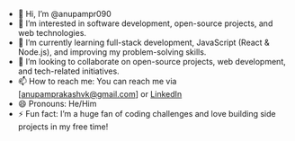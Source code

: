 - 👋 Hi, I’m @anupampr090  
- 👀 I’m interested in software development, open-source projects, and web technologies.  
- 🌱 I’m currently learning full-stack development, JavaScript (React & Node.js), and improving my problem-solving skills.  
- 💞️ I’m looking to collaborate on open-source projects, web development, and tech-related initiatives.  
- 📫 How to reach me: You can reach me via [anupamprakashvk@gmail.com] or [LinkedIn](https://www.linkedin.com/in/anupampr090)  
- 😄 Pronouns: He/Him  
- ⚡ Fun fact: I’m a huge fan of coding challenges and love building side projects in my free time!


<!---
anupampr090/anupampr090 is a ✨ special ✨ repository because its `README.md` (this file) appears on your GitHub profile.
You can click the Preview link to take a look at your changes.
--->
